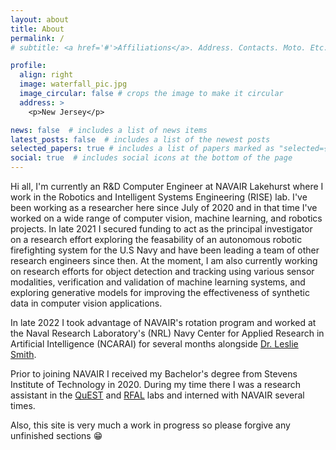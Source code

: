 ```yaml
---
layout: about
title: About
permalink: /
# subtitle: <a href='#'>Affiliations</a>. Address. Contacts. Moto. Etc.

profile:
  align: right
  image: waterfall_pic.jpg
  image_circular: false # crops the image to make it circular
  address: >
    <p>New Jersey</p>

news: false  # includes a list of news items
latest_posts: false  # includes a list of the newest posts
selected_papers: true # includes a list of papers marked as "selected={true}"
social: true  # includes social icons at the bottom of the page
---
```


Hi all, I'm currently an R&D Computer Engineer at NAVAIR Lakehurst where I work in the Robotics and Intelligent Systems Engineering (RISE) lab. I've been working as a researcher here since July of 2020 and in that time I've worked on a wide range of computer vision, machine learning, and robotics projects. In late 2021 I secured funding to act as the principal investigator on a research effort exploring the feasability of an autonomous robotic firefighting system for the U.S Navy and have been leading a team of other research engineers since then. At the moment, I am also currently working on research efforts for object detection and tracking using various sensor modalities, verification and validation of machine learning systems, and exploring generative models for improving the effectiveness of synthetic data in computer vision applications.

In late 2022 I took advantage of NAVAIR's rotation program and worked at the Naval Research Laboratory's (NRL) Navy Center for Applied Research in Artificial Intelligence (NCARAI) for several months alongside [Dr. Leslie Smith](https://scholar.google.com/citations?user=pwh7Pw4AAAAJ&hl=en).

Prior to joining NAVAIR I received my Bachelor's degree from Stevens Institute of Technology in 2020. During my time there I was a research assistant in the [QuEST](http://www.questlab.us/) and [RFAL](https://robustfieldautonomylab.github.io/index.html) labs and interned with NAVAIR several times. 

Also, this site is very much a work in progress so please forgive any unfinished sections :grin:
